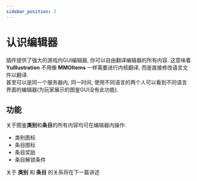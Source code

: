 ```yaml
---
sidebar_position: 2
---
```


# 认识编辑器

插件提供了强大的游戏内GUI编辑器, 你可以自由翻译编辑器的所有内容. 这意味着 **YuIllustration** 不用像 **MMOItems** 一样需要进行内核翻译, 而是直接修改语言文件以翻译.  
甚至可以是同一个服务器内, 同一时间, 使用不同语言的两个人可以看到不同语言界面的编辑器(为玩家展示的图鉴GUI没有此功能).  

## 功能

关于图鉴**类别**和**条目**的所有内容均可在编辑器内操作:  

- 类别图标
- 条目图标
- 条目奖励
- 条目解锁条件

关于 **类别** 和 **条目** 的关系将在下一篇讲述